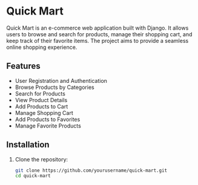 # Quick Mart

Quick Mart is an e-commerce web application built with Django. It allows users to browse and search for products, manage their shopping cart, and keep track of their favorite items. The project aims to provide a seamless online shopping experience.

## Features

- User Registration and Authentication
- Browse Products by Categories
- Search for Products
- View Product Details
- Add Products to Cart
- Manage Shopping Cart
- Add Products to Favorites
- Manage Favorite Products

## Installation

1. Clone the repository:
   ```bash
   git clone https://github.com/yourusername/quick-mart.git
   cd quick-mart
